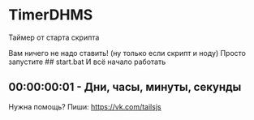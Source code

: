 # TimerDHMS
Таймер от старта скрипта

Вам ничего не надо ставить!
(ну только если скрипт и ноду)
Просто запустите ## start.bat
И всё начало работать
## 00:00:00:01 - Дни, часы, минуты, секунды 

Нужна помощь? Пиши: https://vk.com/tailsjs
